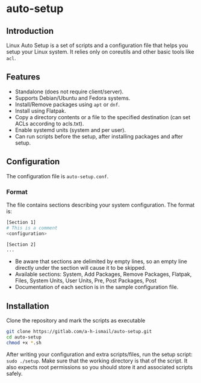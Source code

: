 # auto-setup

## Introduction

Linux Auto Setup is a set of scripts and a configuration file that helps you setup your Linux system. It relies only on coreutils and other basic tools like `acl`.

## Features

- Standalone (does not require client/server).
- Supports Debian/Ubuntu and Fedora systems.
- Install/Remove packages using `apt` or `dnf`.
- Install using Flatpak.
- Copy a directory contents or a file to the specified destination (can set ACLs according to acls.txt).
- Enable systemd units (system and per user).
- Can run scripts before the setup, after installing packages and after setup.

## Configuration

The configuration file is `auto-setup.conf`.

### Format

The file contains sections describing your system configuration. The format is:

```bash
[Section 1]
# This is a comment
<configuration>

[Section 2]
...
```

- Be aware that sections are delimited by empty lines, so an empty line directly under the section will cause it to be skipped.
- Available sections: System, Add Packages, Remove Packages, Flatpak, Files, System Units, User Units, Pre, Post Packages, Post
- Documentation of each section is in the sample configuration file.

## Installation

Clone the repository and mark the scripts as executable

```bash
git clone https://gitlab.com/a-h-ismail/auto-setup.git
cd auto-setup
chmod +x *.sh
```

After writing your configuration and extra scripts/files, run the setup script: `sudo ./setup`. Make sure that the working directory is that of the script. It also expects root permissions so you should store it and associated scripts safely.